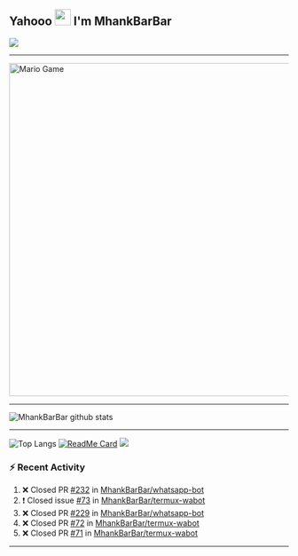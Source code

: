 ## Yahooo <img src="https://github.com/TheDudeThatCode/TheDudeThatCode/blob/master/Assets/Hi.gif" width="29px"> I'm MhankBarBar
<img align="center" height="auto" src="https://avatars.githubusercontent.com/u/55822959?s=460&u=98e06e04babbf38abadbcef21413060992a40d71&v=4"/>

___

<img src="https://github.com/TheDudeThatCode/TheDudeThatCode/blob/master/Assets/Mario_Gameplay.gif" alt="Mario Game" width="600" />

___

![MhankBarBar github stats](https://github-readme-stats.vercel.app/api?username=mhankbarbar&show_icons=true&theme=buefy&show_owner=true)
___

![Top Langs](https://github-readme-stats.vercel.app/api/top-langs/?username=mhankbarbar&theme=buefy)
[![ReadMe Card](https://github-readme-stats.vercel.app/api/pin/?username=mhankbarbar&repo=termux-wabot&theme=buefy)](https://github.com/mhankbarbar/termux-wabot)
![](https://github-profile-trophy.vercel.app/?username=MhankBarBar&row=2&column=3)

### :zap: Recent Activity

<!--START_SECTION:activity-->
1. ❌ Closed PR [#232](https://github.com/MhankBarBar/whatsapp-bot/pull/232) in [MhankBarBar/whatsapp-bot](https://github.com/MhankBarBar/whatsapp-bot)
2. ❗️ Closed issue [#73](https://github.com/MhankBarBar/termux-wabot/issues/73) in [MhankBarBar/termux-wabot](https://github.com/MhankBarBar/termux-wabot)
3. ❌ Closed PR [#229](https://github.com/MhankBarBar/whatsapp-bot/pull/229) in [MhankBarBar/whatsapp-bot](https://github.com/MhankBarBar/whatsapp-bot)
4. ❌ Closed PR [#72](https://github.com/MhankBarBar/termux-wabot/pull/72) in [MhankBarBar/termux-wabot](https://github.com/MhankBarBar/termux-wabot)
5. ❌ Closed PR [#71](https://github.com/MhankBarBar/termux-wabot/pull/71) in [MhankBarBar/termux-wabot](https://github.com/MhankBarBar/termux-wabot)
<!--END_SECTION:activity-->

---

<!--START_SECTION:waka-->

<!--END_SECTION:waka-->
